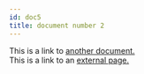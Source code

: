 ```yaml
---
id: doc5
title: document number 2
---
```


This is a link to [another document.](doc3.md)  
This is a link to an [external page.](http://www.example.com)
